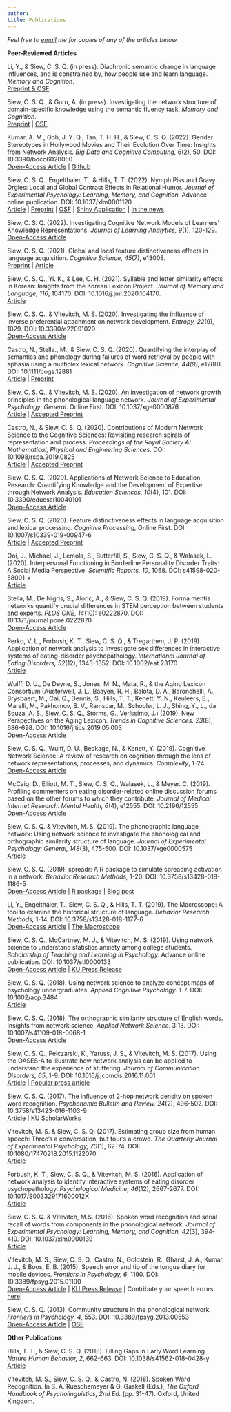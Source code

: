 ```yaml
---
author: 
title: Publications
---
```


_Feel free to [email](/connect) me for copies of any of the articles below._    

**Peer-Reviewed Articles**      

Li, Y., & Siew, C. S. Q. (in press). Diachronic semantic change in language influences, and is constrained by, how people use and learn language. *Memory and Cognition*.      
[Preprint & OSF](https://osf.io/gw8vj/)      
  
Siew, C. S. Q., & Guru, A. (in press). Investigating the network structure of domain-specific knowledge using the semantic fluency task. *Memory and Cognition*.     
[Preprint](https://psyarxiv.com/g3aeq) | [OSF](https://osf.io/yjzma)     

Kumar, A. M., Goh, J. Y. Q., Tan, T. H. H., & Siew, C. S. Q. (2022). Gender Stereotypes in Hollywood Movies and Their Evolution Over Time: Insights from Network Analysis. *Big Data and Cognitive Computing, 6*(2), 50. DOI: 10.3390/bdcc6020050     
[Open-Access Article](https://www.mdpi.com/2504-2289/6/2/50) | [Github](https://github.com/arjunkmrm/film-networks)     

Siew, C. S. Q., Engelthaler, T., & Hills, T. T. (2022). Nymph Piss and Gravy Orgies: Local and Global Contrast Effects in Relational Humor. *Journal of Experimental Psychology: Learning, Memory, and Cognition.* Advance online publication. DOI: 10.1037/xlm0001120      
[Article](https://psycnet.apa.org/record/2022-51465-001) | [Preprint](https://doi.org/10.31234/osf.io/3r7fw) | [OSF](https://osf.io/wy98d/) | [Shiny Application](https://csqsiew.shinyapps.io/humorous_phrases/) | [In the news](https://www.newscientist.com/article/2319945-why-some-words-become-funnier-when-paired-together/)      

Siew, C. S. Q. (2022). Investigating Cognitive Network Models of Learners’ Knowledge Representations. *Journal of Learning Analytics, 9*(1), 120-129.       
[Open-Access Article](https://learning-analytics.info/index.php/JLA/article/view/7671)      

Siew, C. S. Q. (2021). Global and local feature distinctiveness effects in language acquisition. *Cognitive Science, 45*(7), e13008.     
[Preprint](https://osf.io/85gwc/) | [Article](https://onlinelibrary.wiley.com/doi/10.1111/cogs.13008)        

Siew, C. S. Q., Yi. K., & Lee, C. H. (2021). Syllable and letter similarity effects in Korean: Insights from the Korean Lexicon Project. *Journal of Memory and Language, 116*, 104170. DOI: 10.1016/j.jml.2020.104170.     
[Article](https://www.sciencedirect.com/science/article/abs/pii/S0749596X2030084X?dgcid=rss_sd_all)     

Siew, C. S. Q., & Vitevitch, M. S. (2020). Investigating the influence of inverse preferential attachment on network development. *Entropy, 22*(9), 1029. DOI: 10.3390/e22091029     
[Open-Access Article](https://www.mdpi.com/1099-4300/22/9/1029)     

Castro, N., Stella., M., & Siew, C. S. Q. (2020). Quantifying the interplay of semantics and phonology during failures of word retrieval by people with aphasia using a multiplex lexical network. *Cognitive Science, 44(9)*, e12881. DOI: 10.1111/cogs.12881                    
[Article](https://onlinelibrary.wiley.com/doi/abs/10.1111/cogs.12881) | [Preprint](https://osf.io/D9TK6/)        

Siew, C. S. Q., & Vitevitch, M. S. (2020). An investigation of network growth principles in the phonological language network. *Journal of Experimental Psychology: General*. Online First. DOI: 10.1037/xge0000876          
[Article](https://psycnet.apa.org/record/2020-45454-001) | [Accepted Preprint](https://psyarxiv.com/kahcu/)        

Castro, N., & Siew, C. S. Q. (2020). Contributions of Modern Network Science to the Cognitive Sciences: Revisiting research spirals of representation and process. *Proceedings of the Royal Society A: Mathematical, Physical and Engineering Sciences*. DOI: 10.1098/rspa.2019.0825        
[Article](https://royalsocietypublishing.org/doi/10.1098/rspa.2019.0825) | [Accepted Preprint](https://psyarxiv.com/gkmb8/)        

Siew, C. S. Q. (2020). Applications of Network Science to Education Research: Quantifying Knowledge and the Development of Expertise through Network Analysis. *Education Sciences, 10*(4), 101. DOI: 10.3390/educsci10040101                     
[Open-Access Article](https://www.mdpi.com/2227-7102/10/4/101)       

Siew, C. S. Q. (2020). Feature distinctiveness effects in language acquisition and lexical processing. *Cognitive Processing,* Online First. DOI: 10.1007/s10339-019-00947-6                     
[Article](https://link.springer.com/article/10.1007/s10339-019-00947-6) | [Accepted Preprint](https://psyarxiv.com/p45gf/)       

Ooi, J., Michael, J., Lemola, S., Butterfill, S., Siew, C. S. Q., & Walasek, L. (2020). Interpersonal Functioning in Borderline Personality Disorder Traits: A Social Media Perspective. *Scientific Reports, 10*, 1068. DOI: s41598-020-58001-x                
[Article](https://www.nature.com/articles/s41598-020-58001-x)           

Stella, M., De Nigris, S., Aloric, A., & Siew, C. S. Q. (2019). Forma mentis networks quantify crucial differences in STEM perception between students and experts. *PLOS ONE, 14*(10): e0222870. DOI: 10.1371/journal.pone.0222870         
[Open-Access Article](https://journals.plos.org/plosone/article?id=10.1371/journal.pone.0222870)                

Perko, V. L., Forbush, K. T., Siew, C. S. Q., & Tregarthen, J. P. (2019). Application of network analysis to investigate sex differences in interactive systems of eating-disorder psychopathology. *International Journal of Eating Disorders, 52*(12), 1343-1352. DOI: 10.1002/eat.23170             
[Article](https://onlinelibrary.wiley.com/doi/abs/10.1002/eat.23170)          

Wulff, D. U., De Deyne, S., Jones, M. N., Mata, R., & the Aging Lexicon Consortium (Austerweil, J. L., Baayen, R. H., Balota, D. A., Baronchelli, A., Brysbaert, M., Cai, Q., Dennis, S., Hills, T. T., Kenett, Y. N., Keuleers, E., Marelli, M., Pakhomov, S. V., Ramscar, M., Schooler, L. J., Shing, Y., L., da Souza, A. S., Siew, C. S. Q., Storms, G., Veríssimo, J.) (2019). New Perspectives on the Aging Lexicon. *Trends in Cognitive Sciences. 23*(8), 686-698. DOI: 10.1016/j.tics.2019.05.003            
[Open-Access Article](https://doi.org/10.1016/j.tics.2019.05.003)        

Siew, C. S. Q., Wulff, D. U., Beckage, N., & Kenett, Y. (2019). Cognitive Network Science: A review of research on cognition through the lens of network representations, processes, and dynamics. *Complexity*, 1-24.                
[Open-Access Article](https://www.hindawi.com/journals/complexity/2019/2108423/)       

McCaig, D., Elliott, M. T., Siew, C. S. Q., Walasek, L., & Meyer. C. (2019). Profiling commenters on eating disorder-related online discussion forums based on the other forums to which they contribute. *Journal of Medical Internet Research: Mental Health, 6*(4), e12555. DOI: 10.2196\/12555          
[Open-Access Article](https://mental.jmir.org/2019/4/e12555/)     

Siew, C. S. Q. & Vitevitch, M. S. (2019). The phonographic language network: Using network science to investigate the phonological and orthographic similarity structure of language. *Journal of Experimental Psychology: General, 148*(3), 475-500. DOI: 10.1037/xge0000575          
[Article](https://psycnet.apa.org/record/2019-09217-003)     

Siew, C. S. Q. (2019). spreadr: A R package to simulate spreading activation in a network. *Behavior Research Methods,* 1-20. DOI: 10.3758/s13428-018-1186-5              
[Open-Access Article](https://link.springer.com/article/10.3758/s13428-018-1186-5) | [R package](https://cran.r-project.org/web/packages/spreadr/index.html) | [Blog post](/posts/spreadr)       

Li, Y., Engelthaler, T., Siew, C. S. Q., & Hills, T. T. (2019). The Macroscope: A tool to examine the historical structure of language. *Behavior Research Methods,* 1-14. DOI: 10.3758/s13428-018-1177-6                   
[Open-Access Article](https://link.springer.com/article/10.3758/s13428-018-1177-6) | [The Macroscope](http://www.macroscope.tech/)      

Siew, C. S. Q., McCartney, M. J., & Vitevitch, M. S. (2019). Using network science to understand statistics anxiety among college students. *Scholarship of Teaching and Learning in Psychology.* Advance online publication. DOI: 10.1037/stl0000133       
[Open-Access Article](http://psycnet.apa.org/fulltext/2019-01035-001.pdf) | [KU Press Release](http://today.ku.edu/2018/12/21/statistics-anxiety-real-and-new-research-suggests-targeted-ways-handle-it)            

Siew, C. S. Q. (2018). Using network science to analyze concept maps of psychology undergraduates. *Applied Cognitive Psychology.* 1-7. DOI: 10.1002/acp.3484      
[Article](https://onlinelibrary.wiley.com/doi/full/10.1002/acp.3484)

Siew, C. S. Q. (2018). The orthographic similarity structure of English words. Insights from network science. *Applied Network Science.* 3:13. DOI: 10.1007/s41109-018-0068-1                
[Open-Access Article](https://rdcu.be/1TxE)

Siew, C. S. Q., Pelczarski, K., Yaruss, J. S., & Vitevitch, M. S. (2017). Using the OASES-A to illustrate how network analysis can be applied to understand the experience of stuttering. *Journal of Communication Disorders, 65*, 1-9. DOI: 10.1016/j.jcomdis.2016.11.001         
[Article](http://www.sciencedirect.com/science/article/pii/S0021992416301782) | [Popular press article](http://atlasofscience.org/a-network-of-stuttering/)

Siew, C. S. Q. (2017). The influence of 2-hop network density on spoken word recognition. *Psychonomic Bulletin and Review, 24*(2), 496-502. DOI: 10.3758/s13423-016-1103-9      
[Article](https://link.springer.com/article/10.3758%2Fs13423-016-1103-9) | [KU ScholarWorks](https://kuscholarworks.ku.edu/handle/1808/21111)

Vitevitch, M. S. & Siew, C. S. Q. (2017). Estimating group size from human speech: Three’s a conversation, but four’s a crowd. *The Quarterly Journal of Experimental Psychology, 70*(1), 62-74. DOI: 10.1080\/17470218.2015.1122070      
[Article](http://www.tandfonline.com/doi/abs/10.1080/17470218.2015.1122070)

Forbush, K. T., Siew, C. S. Q., & Vitevitch, M. S. (2016). Application of network analysis to identify interactive systems of eating disorder psychopathology. *Psychological Medicine, 46*(12), 2667-2677. DOI: 10.1017/S003329171600012X     
[Article](https://doi.org/10.1017/S003329171600012X)

Siew, C. S. Q. & Vitevitch, M.S. (2016). Spoken word recognition and serial recall of words from components in the phonological network. *Journal of Experimental Psychology: Learning, Memory, and Cognition, 42*(3), 394-410. DOI: 10.1037/xlm0000139      
[Article](http://dx.doi.org/10.1037/xlm0000139)

Vitevitch, M. S., Siew, C. S. Q., Castro, N., Goldstein, R., Gharst, J. A., Kumar, J. J., & Boos, E. B. (2015). Speech error and tip of the tongue diary for mobile devices. *Frontiers in Psychology, 6*, 1190. DOI: 10.3389/fpsyg.2015.01190      
[Open-Access Article](http://journal.frontiersin.org/article/10.3389/fpsyg.2015.01190/abstract) | [KU Press Release](http://today.ku.edu/2015/07/30/web-based-tool-enables-public-track-tip-tongue-states-and-speech-errors) | Contribute your speech errors [here](http://spedi.ku.edu/)!

Siew, C. S. Q. (2013). Community structure in the phonological network. *Frontiers in Psychology, 4*, 553. DOI: 10.3389/fpsyg.2013.00553      
[Open-Access Article](http://journal.frontiersin.org/Journal/10.3389/fpsyg.2013.00553/abstract) | [OSF](https://osf.io/cn5tv/)          

**Other Publications** 

Hills, T. T., & Siew, C. S. Q. (2018). Filling Gaps in Early Word Learning. *Nature Human Behavior, 2*, 662-663. DOI: 10.1038/s41562-018-0428-y         
[Article](https://www.nature.com/articles/s41562-018-0428-y)  

Vitevitch, M. S., Siew, C. S. Q., & Castro, N. (2018). Spoken Word Recognition. In S. A. Rueschemeyer & G. Gaskell (Eds.), *The Oxford Handbook of Psycholinguistics, 2nd Ed.* (pp. 31-47). Oxford, United Kingdom.

